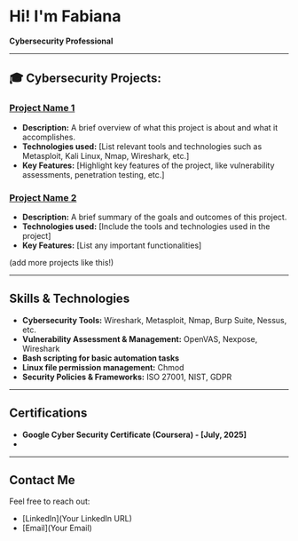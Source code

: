 # Hi! I'm Fabiana   
**Cybersecurity Professional** 

---

## 🎓 Cybersecurity Projects:

### [Project Name 1](link-to-your-project)
- **Description:** A brief overview of what this project is about and what it accomplishes. 
- **Technologies used:** [List relevant tools and technologies such as Metasploit, Kali Linux, Nmap, Wireshark, etc.]
- **Key Features:** [Highlight key features of the project, like vulnerability assessments, penetration testing, etc.]

### [Project Name 2](link-to-your-project)
- **Description:** A brief summary of the goals and outcomes of this project.
- **Technologies used:** [Include the tools and technologies used in the project]
- **Key Features:** [List any important functionalities]


(add more projects like this!)

---

## Skills & Technologies

- **Cybersecurity Tools:** Wireshark, Metasploit, Nmap, Burp Suite, Nessus, etc.
- **Vulnerability Assessment & Management:** OpenVAS, Nexpose, Wireshark
- **Bash scripting for basic automation tasks**
- **Linux file permission management:** Chmod 
- **Security Policies & Frameworks:** ISO 27001, NIST, GDPR

---

## Certifications

- **Google Cyber Security Certificate (Coursera) - [July, 2025]**
- 
                              

---

## Contact Me

Feel free to reach out:
- [LinkedIn](Your LinkedIn URL)
- [Email](Your Email)
